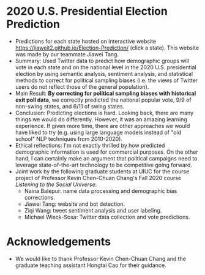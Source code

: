 # 2020 U.S. Presidential Election Prediction
- Predictions for each state hosted on interactive website https://jiaweit2.github.io/Election-Prediction/ (click a state). This website was made by our teammate Jiawei Tang.
- Summary: Used Twitter data to predict how demographic groups will vote in each state and on the national level in the 2020 U.S. presidential election by using semantic analysis, sentiment analysis, and statistical methods to correct for political sampling biases (i.e. the views of Twitter users do not reflect those of the general population).
- Main Result: **By correcting for political sampling biases with historical exit poll data**, we correctly predicted the national popular vote, 9/9 of non-swing states, and 6/11 of swing states. 
- Conclusion: Predicting elections is hard. Looking back, there are many things we would do differently. However, it was an amazing learning experience. If given more time, there are other approaches we would have liked to try (e.g. using large language models instead of "old school" NLP techniques from 2010-2020).
- Ethical reflections: I'm not exactly thrilled by how predicted demographic information is used for commercial purposes. On the other hand, I can certainly make an argument that political campaigns need to leverage state-of-the-art technology to be competitive going forward. 
- Joint work by the following graduate students at UIUC for the course project of Professor Kevin Chen-Chuan Chang's Fall 2020 course *Listening to the Social Universe*:
  - Naina Balepur: name data processing and demographic bias corrections.
  - Jiawei Tang: website and bot detection.
  - Ziqi Wang: tweet sentiment analysis and user labeling.
  - Michael Wieck-Sosa: Twitter data collection and vote predictions.
# Acknowledgements
- We would like to thank Professor Kevin Chen-Chuan Chang and the graduate teaching assistant Hongtai Cao for their guidance.
